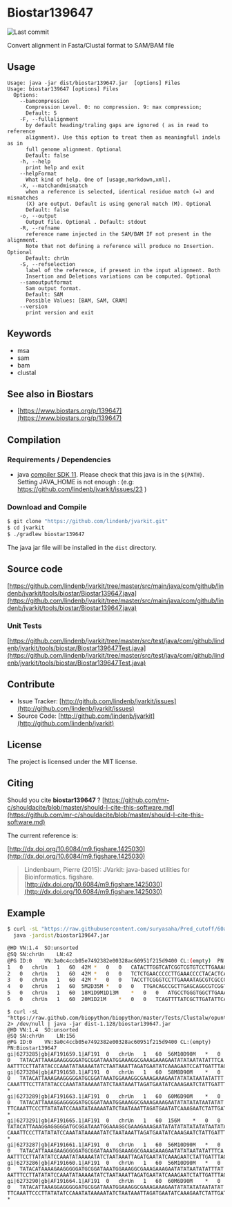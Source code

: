 # Biostar139647

![Last commit](https://img.shields.io/github/last-commit/lindenb/jvarkit.png)

Convert alignment in Fasta/Clustal format to SAM/BAM file


## Usage

```
Usage: java -jar dist/biostar139647.jar  [options] Files
Usage: biostar139647 [options] Files
  Options:
    --bamcompression
      Compression Level. 0: no compression. 9: max compression;
      Default: 5
    -F, --fullalignment
      by default heading/traling gaps are ignored ( as in read to reference 
      alignment). Use this option to treat them as meaningfull indels as in 
      full genome alignment. Optional
      Default: false
    -h, --help
      print help and exit
    --helpFormat
      What kind of help. One of [usage,markdown,xml].
    -X, --matchandmismatch
      when a reference is selected, identical residue match (=) and mismatches 
      (X) are output. Default is using general match (M). Optional
      Default: false
    -o, --output
      Output file. Optional . Default: stdout
    -R, --refname
      reference name injected in the SAM/BAM IF not present in the alignment. 
      Note that not defining a reference will produce no Insertion.  Optional
      Default: chrUn
    -S, --refselection
      label of the reference, if present in the input alignment. Both 
      Insertion and Deletions variations can be computed. Optional
    --samoutputformat
      Sam output format.
      Default: SAM
      Possible Values: [BAM, SAM, CRAM]
    --version
      print version and exit

```


## Keywords

 * msa
 * sam
 * bam
 * clustal



## See also in Biostars

 * [https://www.biostars.org/p/139647](https://www.biostars.org/p/139647)


## Compilation

### Requirements / Dependencies

* java [compiler SDK 11](https://jdk.java.net/11/). Please check that this java is in the `${PATH}`. Setting JAVA_HOME is not enough : (e.g: https://github.com/lindenb/jvarkit/issues/23 )


### Download and Compile

```bash
$ git clone "https://github.com/lindenb/jvarkit.git"
$ cd jvarkit
$ ./gradlew biostar139647
```

The java jar file will be installed in the `dist` directory.

## Source code 

[https://github.com/lindenb/jvarkit/tree/master/src/main/java/com/github/lindenb/jvarkit/tools/biostar/Biostar139647.java](https://github.com/lindenb/jvarkit/tree/master/src/main/java/com/github/lindenb/jvarkit/tools/biostar/Biostar139647.java)

### Unit Tests

[https://github.com/lindenb/jvarkit/tree/master/src/test/java/com/github/lindenb/jvarkit/tools/biostar/Biostar139647Test.java](https://github.com/lindenb/jvarkit/tree/master/src/test/java/com/github/lindenb/jvarkit/tools/biostar/Biostar139647Test.java)


## Contribute

- Issue Tracker: [http://github.com/lindenb/jvarkit/issues](http://github.com/lindenb/jvarkit/issues)
- Source Code: [http://github.com/lindenb/jvarkit](http://github.com/lindenb/jvarkit)

## License

The project is licensed under the MIT license.

## Citing

Should you cite **biostar139647** ? [https://github.com/mr-c/shouldacite/blob/master/should-I-cite-this-software.md](https://github.com/mr-c/shouldacite/blob/master/should-I-cite-this-software.md)

The current reference is:

[http://dx.doi.org/10.6084/m9.figshare.1425030](http://dx.doi.org/10.6084/m9.figshare.1425030)

> Lindenbaum, Pierre (2015): JVarkit: java-based utilities for Bioinformatics. figshare.
> [http://dx.doi.org/10.6084/m9.figshare.1425030](http://dx.doi.org/10.6084/m9.figshare.1425030)

 
## Example

```bash
$ curl -sL "https://raw.githubusercontent.com/suryasaha/Pred_cutoff/60a6f980c9940dfb6e381c5394918f27cb14564f/data/Xylella-RpoH.aln" |\
  java -jardist/biostar139647.jar

@HD	VN:1.4	SO:unsorted
@SQ	SN:chrUn	LN:42
@PG	ID:0	VN:3a0c4ccb05e7492382e00328ac60951f215d9400	CL:(empty)	PN:Biostar139647
1	0	chrUn	1	60	42M	*	0	0	CATACTTGGTCATCGGTCGTGTCCTTGAAAGTGACTTGTTAA	*
2	0	chrUn	1	60	42M	*	0	0	TCTCTGAACCCCCTTGAAACCCCTACACTCAGCCATATATGC	*
3	0	chrUn	1	60	42M	*	0	0	TACCTTCGGGTCCTTGAAAATAGCGTCGCCGTGCTTATCTGT	*
4	0	chrUn	1	60	5M2D35M	*	0	0	TTGACAGCCGCTTGAGCAGGCGTCGGTCATCCCCACATTC	*
5	0	chrUn	1	60	18M1D9M1D13M	*	0	0	ATGCCTGGGTGGCTTGAAAGCTGGCGGCTTGCCCACATAC	*
6	0	chrUn	1	60	20M1D21M	*	0	0	TCAGTTTTATCGCTTGATATTCACTGAGACTGGCCACACAT	*

```

```
$ curl -sL "https://raw.github.com/biopython/biopython/master/Tests/Clustalw/opuntia.aln" 2> /dev/null | java -jar dist-1.128/biostar139647.jar 
@HD	VN:1.4	SO:unsorted
@SQ	SN:chrUn	LN:156
@PG	ID:0	VN:3a0c4ccb05e7492382e00328ac60951f215d9400	CL:(empty)	PN:Biostar139647
gi|6273285|gb|AF191659.1|AF191	0	chrUn	1	60	56M10D90M	*	0	0	TATACATTAAAGAAGGGGGATGCGGATAAATGGAAAGGCGAAAGAAAGAATATATAATATATTTCA
AATTTCCTTATATACCCAAATATAAAAATATCTAATAAATTAGATGAATATCAAAGAATCCATTGATTTAGTGTACCAGA*
gi|6273284|gb|AF191658.1|AF191	0	chrUn	1	60	58M8D90M	*	0	0	TATACATTAAAGAAGGGGGATGCGGATAAATGGAAAGGCGAAAGAAAGAATATATATAATATATTT
CAAATTTCCTTATATACCCAAATATAAAAATATCTAATAAATTAGATGAATATCAAAGAATCTATTGATTTAGTGTACCAGA	*
gi|6273289|gb|AF191663.1|AF191	0	chrUn	1	60	60M6D90M	*	0	0	TATACATTAAAGGAGGGGGATGCGGATAAATGGAAAGGCGAAAGAAAGAATATATATATAATATAT
TTCAAATTCCCTTATATATCCAAATATAAAAATATCTAATAAATTAGATGAATATCAAAGAATCTATTGATTTAGTATACCAGA	*
gi|6273291|gb|AF191665.1|AF191	0	chrUn	1	60	156M	*	0	0	TATACATTAAAGGAGGGGGATGCGGATAAATGGAAAGGCGAAAGAAAGAATATATATATATATATAATATATTT
CAAATTCCCTTATATATCCAAATATAAAAATATCTAATAAATTAGATGAATATCAAAGAATCTATTGATTTAGTGTACCAGA	*
gi|6273287|gb|AF191661.1|AF191	0	chrUn	1	60	56M10D90M	*	0	0	TATACATTAAAGAAGGGGGATGCGGATAAATGGAAAGGCGAAAGAAAGAATATATAATATATTTCA
AATTTCCTTATATATCCAAATATAAAAATATCTAATAAATTAGATGAATATCAAAGAATCTATTGATTTAGTGTACCAGA*
gi|6273286|gb|AF191660.1|AF191	0	chrUn	1	60	56M10D90M	*	0	0	TATACATAAAAGAAGGGGGATGCGGATAAATGGAAAGGCGAAAGAAAGAATATATAATATATTTAT
AATTTCCTTATATATCCAAATATAAAAATATCTAATAAATTAGATGAATATCAAAGAATCTATTGATTTAGTGTACCAGA*
gi|6273290|gb|AF191664.1|AF191	0	chrUn	1	60	60M6D90M	*	0	0	TATACATTAAAGGAGGGGGATGCGGATAAATGGAAAGGCGAAAGAAAGAATATATATATAATATAT
TTCAAATTCCCTTATATATCCAAATATAAAAATATCTAATAAATTAGATGAATATCAAAGAATCTATTGATTTAGTGTACCAGA	*
```

